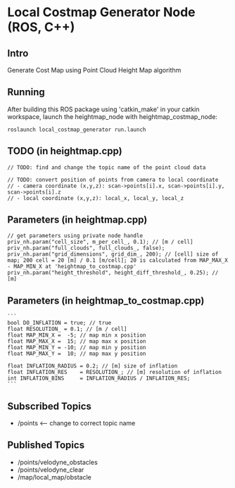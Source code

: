 # Local Costmap Generator Node (ROS, C++)

## Intro
Generate Cost Map using Point Cloud Height Map algorithm

## Running
After building this ROS package using 'catkin_make' in your catkin workspace, launch the heightmap_node with heightmap_costmap_node:

`roslaunch local_costmap_generator run.launch`

## TODO (in heightmap.cpp)

    // TODO: find and change the topic name of the point cloud data

    // TODO: convert position of points from camera to local coordinate
    // - camera coordinate (x,y,z): scan->points[i].x, scan->points[i].y, scan->points[i].z
    // - local coordinate (x,y,z): local_x, local_y, local_z

## Parameters (in heightmap.cpp)

    // get parameters using private node handle
    priv_nh.param("cell_size", m_per_cell_, 0.1); // [m / cell]
    priv_nh.param("full_clouds", full_clouds_, false);
    priv_nh.param("grid_dimensions", grid_dim_, 200); // [cell] size of map; 200 cell = 20 [m] / 0.1 [m/cell]; 20 is calculated from MAP_MAX_X - MAP_MIN_X at 'heightmap_to_costmap.cpp'
    priv_nh.param("height_threshold", height_diff_threshold_, 0.25); // [m]

## Parameters (in heightmap_to_costmap.cpp)

    ```
    bool DO_INFLATION = true; // true
    float RESOLUTION_ = 0.1; // [m / cell]
    float MAP_MIN_X =  -5; // map min x position
    float MAP_MAX_X =  15; // map max x position
    float MAP_MIN_Y = -10; // map min y position
    float MAP_MAX_Y =  10; // map max y position

    float INFLATION_RADIUS = 0.2; // [m] size of inflation
    float INFLATION_RES    = RESOLUTION_; // [m] resolution of inflation
    int INFLATION_BINS     = INFLATION_RADIUS / INFLATION_RES;
    ```

## Subscribed Topics

* /points <-- change to correct topic name

## Published Topics

* /points/velodyne_obstacles
* /points/velodyne_clear
* /map/local_map/obstacle
